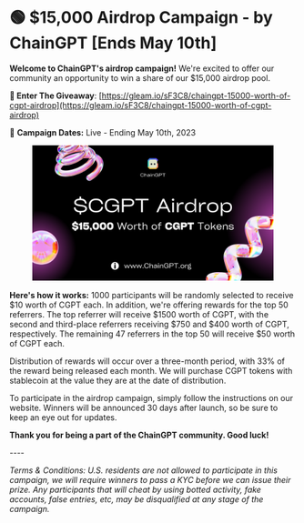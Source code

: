 # 🟢 $15,000 Airdrop Campaign - by ChainGPT \[Ends May 10th]

**Welcome to ChainGPT's airdrop campaign!** We're excited to offer our community an opportunity to win a share of our $15,000 airdrop pool.

**💫 Enter The Giveaway**: [https://gleam.io/sF3C8/chaingpt-15000-worth-of-cgpt-airdrop](https://gleam.io/sF3C8/chaingpt-15000-worth-of-cgpt-airdrop)

📅 **Campaign Dates:** Live - Ending May 10th, 2023

<figure><img src="../../.gitbook/assets/8.png" alt=""><figcaption></figcaption></figure>

**Here's how it works:** 1000 participants will be randomly selected to receive $10 worth of CGPT each. In addition, we're offering rewards for the top 50 referrers. The top referrer will receive $1500 worth of CGPT, with the second and third-place referrers receiving $750 and $400 worth of CGPT, respectively. The remaining 47 referrers in the top 50 will receive $50 worth of CGPT each.

Distribution of rewards will occur over a three-month period, with 33% of the reward being released each month. We will purchase CGPT tokens with stablecoin at the value they are at the date of distribution.

To participate in the airdrop campaign, simply follow the instructions on our website. Winners will be announced 30 days after launch, so be sure to keep an eye out for updates.

**Thank you for being a part of the ChainGPT community. Good luck!**

_----_

_Terms & Conditions: U.S. residents are not allowed to participate in this campaign, we will require winners to pass a KYC before we can issue their prize. Any participants that will cheat by using botted activity, fake accounts, false entries, etc, may be disqualified at any stage of the campaign._&#x20;
